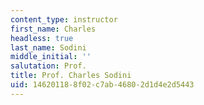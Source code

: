 ```yaml
---
content_type: instructor
first_name: Charles
headless: true
last_name: Sodini
middle_initial: ''
salutation: Prof.
title: Prof. Charles Sodini
uid: 14620118-8f02-c7ab-4680-2d1d4e2d5443
---
```

